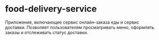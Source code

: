 # food-delivery-service
Приложение, включающее сервис онлайн-заказа еды и сервис доставки. Позволяет пользователям просматривать меню, оформлять заказы и отслеживать статус доставки.
